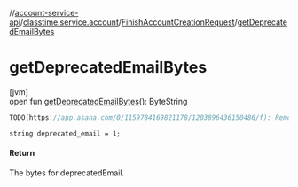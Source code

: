 //[account-service-api](../../../index.md)/[classtime.service.account](../index.md)/[FinishAccountCreationRequest](index.md)/[getDeprecatedEmailBytes](get-deprecated-email-bytes.md)

# getDeprecatedEmailBytes

[jvm]\
open fun [getDeprecatedEmailBytes](get-deprecated-email-bytes.md)(): ByteString

```kotlin
TODO(https://app.asana.com/0/1159784169821178/1203896436150486/f): Remove following fields after next micro-server release

```
`string deprecated_email = 1;`

#### Return

The bytes for deprecatedEmail.
